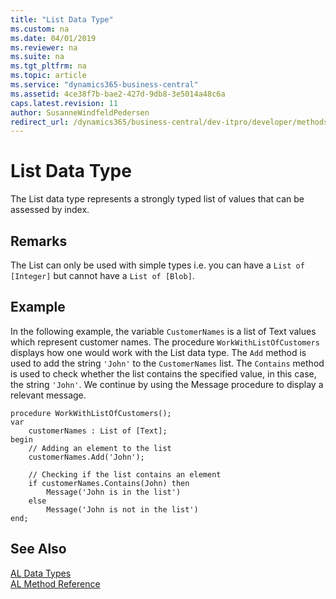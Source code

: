 ```yaml
---
title: "List Data Type"
ms.custom: na
ms.date: 04/01/2019
ms.reviewer: na
ms.suite: na
ms.tgt_pltfrm: na
ms.topic: article
ms.service: "dynamics365-business-central"
ms.assetid: 4ce38f7b-bae2-427d-9db8-3e5014a48c6a
caps.latest.revision: 11
author: SusanneWindfeldPedersen
redirect_url: /dynamics365/business-central/dev-itpro/developer/methods-auto/library
---
```

# List Data Type
The List data type represents a strongly typed list of values that can be assessed by index. 

## Remarks  
 The List can only be used with simple types i.e. you can have a ```List of [Integer]``` but cannot have a ```List of [Blob]```. 

## Example  
 In the following example, the variable ``CustomerNames`` is a list of Text values which represent customer names. The procedure ``WorkWithListOfCustomers`` displays how one would work with the List data type. The ``Add`` method is used to add the string ``'John'`` to the ``CustomerNames`` list. The ``Contains`` method is used to check whether the list contains the specified value, in this case, the string ``'John'``. We continue by using the Message procedure to display a relevant message. 

```
procedure WorkWithListOfCustomers();
var
    customerNames : List of [Text];
begin
    // Adding an element to the list
    customerNames.Add('John');

    // Checking if the list contains an element
    if customerNames.Contains(John) then
        Message('John is in the list')
    else 
        Message('John is not in the list')
end;

```  
  
## See Also
[AL Data Types](devenv-al-data-types.md)  
[AL Method Reference](../methods/devenv-al-method-reference.md)  